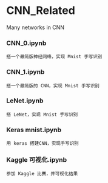 # CNN_Related
Many networks in CNN


### CNN_0.ipynb
    搭一个最简版神经网络，实现 Mnist 手写识别
    
### CNN_1.ipynb
    搭一个最简版的 CNN，实现 Mnist 手写识别
    
### LeNet.ipynb
    搭 LeNet，实现 Mnist 手写识别
    
### Keras mnist.ipynb
    用 keras 搭建CNN，实现手写识别

### Kaggle 可视化.ipynb
    参加 Kaggle 比赛，并可视化结果
    
